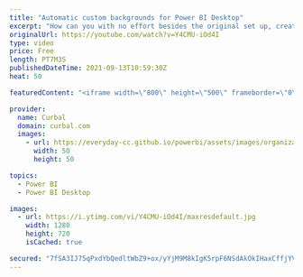 ```yaml
---
title: "Automatic custom backgrounds for Power BI Desktop"
excerpt: "How can you with no effort besides the original set up, create stunning reports every single time? In this tutorial, i will show you how to set up a custom background for every new page automatically, so you reports wont look dull and white and will stand out among the crowds.  Link to convert image"
originalUrl: https://youtube.com/watch?v=Y4CMU-iOd4I
type: video
price: Free
length: PT7M3S
publishedDateTime: 2021-09-13T10:59:30Z
heat: 50

featuredContent: "<iframe width=\"800\" height=\"500\" frameborder=\"0\" src=\"https://www.youtube.com/embed/Y4CMU-iOd4I\" allow=\"accelerometer; autoplay; encrypted-media; gyroscope; picture-in-picture\" allowfullscreen></iframe>"

provider:
  name: Curbal
  domain: curbal.com
  images:
    - url: https://everyday-cc.github.io/powerbi/assets/images/organizations/curbal.com-50x50.jpg
      width: 50
      height: 50

topics:
  - Power BI
  - Power BI Desktop

images:
  - url: https://i.ytimg.com/vi/Y4CMU-iOd4I/maxresdefault.jpg
    width: 1280
    height: 720
    isCached: true

secured: "7fSA3IJ75qPxdYbQedltWbZ9+ox/yYjM9M8kIgK5rpF6NSdAkOkIHaxCffjYVAhVr419J5rVpG3scmThckLbd+4lXyStZfQ2Z7NgXCfEPx0CopzJ2XtihyqOCWlHwvSptbD2jk115kuzR9AKxt1aCWNKnjeB1/HayzTYkn/0FK3vxYnxXKeWPEQGxA7IaV+hqRQjsVFTqE5iyclkEOYL2u8+TpvYWjEY6WZf5VuIjrpY0j6R04yQdFjnUefenAYI3EFCz6iihw7f4zgFunhJF/0Of5ZNNCbQIXCaQYjr1KH8oeyhVEPRfL7toFYCSUe6FQu/KToobT2S227K6mp7jA3B0Ji8pPLAR5AY+g0VCwmwKT1YFsEXZ4cRYQFNaNTwnqmFH+UOd4/l2oJzRpkED+Y1rbnJD2wwzDMhhPEtBpE=;SmsOr6F8UTr5JgC3Tsa1Ow=="
---
```


